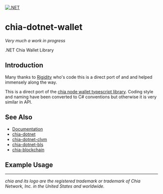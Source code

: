 [![.NET](https://github.com/dkackman/chia-dotnet-wallet/actions/workflows/dotnet.yml/badge.svg)](https://github.com/dkackman/chia-dotnet-wallet/actions/workflows/dotnet.yml)


# chia-dotnet-wallet

_Very much a work in progress_

.NET Chia Wallet Library

## Introduction

Many thanks to [Rigidity](https://github.com/Rigidity) who's code this is a direct port of and and helped immensely along the way.

This is a direct port of the [chia node wallet typescript library](https://github.com/Chia-Network/node-chia-wallet-lib). Coding style and naming have been converted to C# conventions but otherwise it is very similar in API.

## See Also

- [Documentation](https://dkackman.github.io/chia-dotnet-wallet/)
- [chia-dotnet](https://www.nuget.org/packages/chia-dotnet/)
- [chia-dotnet-clvm](https://www.nuget.org/packages/chia-dotnet-clvm/)
- [chia-dotnet-bls](https://www.nuget.org/packages/chia-dotnet-bls/)
- [chia-blockchain](https://chia.net)

## Example Usage

___

_chia and its logo are the registered trademark or trademark of Chia Network, Inc. in the United States and worldwide._
